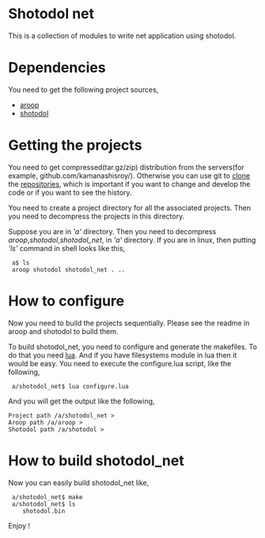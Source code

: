 Shotodol net
=============

This is a collection of modules to write net application using shotodol.

Dependencies
============

You need to get the following project sources,

- [aroop](https://github.com/kamanashisroy/aroop)
- [shotodol](https://github.com/kamanashisroy/shotodol)

Getting the projects
====================

You need to get compressed(tar.gz/zip) distribution from the servers(for example, github.com/kamanashisroy/). Otherwise you can use git to [clone](http://git-scm.com/docs/git-clone) the [repositories](http://en.wikipedia.org/wiki/Repository_%28version_control%29), which is important if you want to change and develop the code or if you want to see the history.

You need to create a project directory for all the associated projects. Then you need to decompress the projects in this directory.

Suppose you are in _'a'_ directory. Then you need to decompress _aroop_,_shotodol_,_shotodol\_net_, in _'a'_ directory. If you are in linux, then putting _'ls'_ command in shell looks like this,

```
 a$ ls 
 aroop shotodol shotodol_net . .. 
```

How to configure
===============

Now you need to build the projects sequentially. Please see the readme in aroop and shotodol to build them.

To build shotodol\_net, you need to configure and generate the makefiles. To do that you need [lua](http://www.lua.org/). And if you have filesystems module in lua then it would be easy. You need to execute the configure.lua script, like the following,

```
 a/shotodol_net$ lua configure.lua
```

And you will get the output like the following,

```
Project path /a/shotodol_net > 
Aroop path /a/aroop > 
Shotodol path /a/shotodol > 
```

How to build shotodol\_net
======================

Now you can easily build shotodol\_net like,

```
 a/shotodol_net$ make
 a/shotodol_net$ ls
	shotodol.bin
```
Enjoy !
